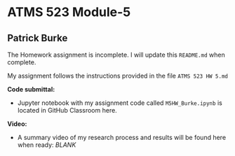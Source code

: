 # ATMS 523 Module-5
## Patrick Burke

The Homework assignment is incomplete. I will update this `README.md` when complete.

My assignment follows the instructions provided in the file `ATMS 523 HW 5.md` 

**Code submittal:**
* Jupyter notebook with my assignment code called `M5HW_Burke.ipynb` is located in GitHub Classroom here.

**Video:**
* A summary video of my research process and results will be found here when ready: _BLANK_